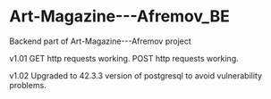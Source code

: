 # Art-Magazine---Afremov_BE
Backend part of Art-Magazine---Afremov project

v1.01
GET http requests working.
POST http requests working.

v1.02
Upgraded to 42.3.3 version of postgresql to avoid vulnerability problems.

